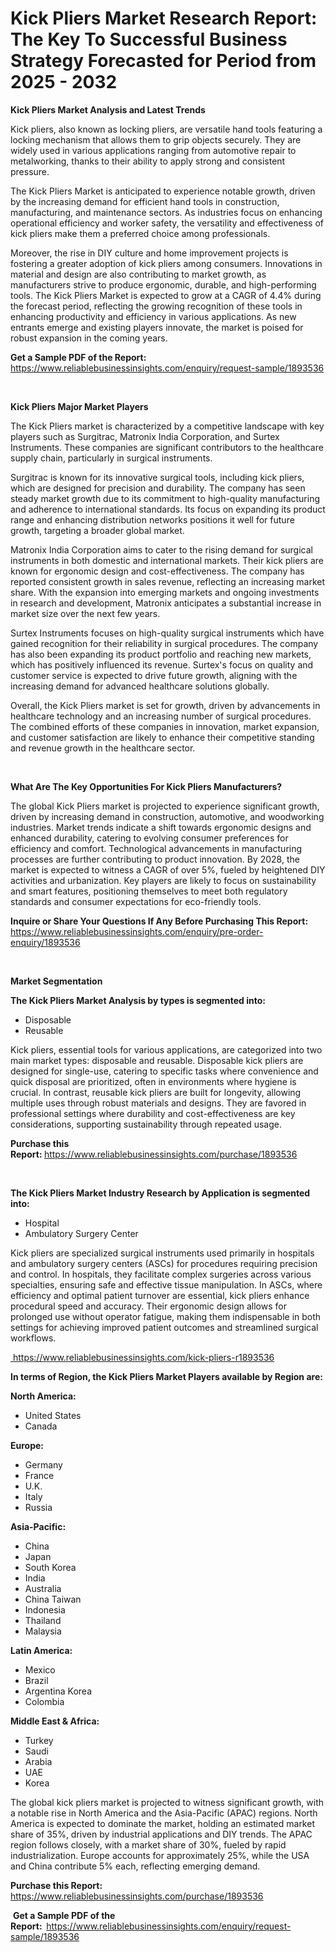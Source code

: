 <p><h1>Kick Pliers Market Research Report: The Key To Successful Business Strategy Forecasted for Period from 2025 - 2032</h1></p><p><strong>Kick Pliers Market Analysis and Latest Trends</strong></p>
<p><p>Kick pliers, also known as locking pliers, are versatile hand tools featuring a locking mechanism that allows them to grip objects securely. They are widely used in various applications ranging from automotive repair to metalworking, thanks to their ability to apply strong and consistent pressure. </p><p>The Kick Pliers Market is anticipated to experience notable growth, driven by the increasing demand for efficient hand tools in construction, manufacturing, and maintenance sectors. As industries focus on enhancing operational efficiency and worker safety, the versatility and effectiveness of kick pliers make them a preferred choice among professionals.</p><p>Moreover, the rise in DIY culture and home improvement projects is fostering a greater adoption of kick pliers among consumers. Innovations in material and design are also contributing to market growth, as manufacturers strive to produce ergonomic, durable, and high-performing tools. The Kick Pliers Market is expected to grow at a CAGR of 4.4% during the forecast period, reflecting the growing recognition of these tools in enhancing productivity and efficiency in various applications. As new entrants emerge and existing players innovate, the market is poised for robust expansion in the coming years.</p></p>
<p><strong>Get a Sample PDF of the Report:&nbsp;</strong> <a href="https://www.reliablebusinessinsights.com/enquiry/request-sample/1893536?utm_campaign=3344&utm_medium=2&utm_source=Github&utm_content=ia&utm_term=14042025&utm_id=kick-pliers">https://www.reliablebusinessinsights.com/enquiry/request-sample/1893536</a></p>
<p>&nbsp;</p>
<p><strong>Kick Pliers Major Market Players</strong></p>
<p><p>The Kick Pliers market is characterized by a competitive landscape with key players such as Surgitrac, Matronix India Corporation, and Surtex Instruments. These companies are significant contributors to the healthcare supply chain, particularly in surgical instruments.</p><p>Surgitrac is known for its innovative surgical tools, including kick pliers, which are designed for precision and durability. The company has seen steady market growth due to its commitment to high-quality manufacturing and adherence to international standards. Its focus on expanding its product range and enhancing distribution networks positions it well for future growth, targeting a broader global market.</p><p>Matronix India Corporation aims to cater to the rising demand for surgical instruments in both domestic and international markets. Their kick pliers are known for ergonomic design and cost-effectiveness. The company has reported consistent growth in sales revenue, reflecting an increasing market share. With the expansion into emerging markets and ongoing investments in research and development, Matronix anticipates a substantial increase in market size over the next few years.</p><p>Surtex Instruments focuses on high-quality surgical instruments which have gained recognition for their reliability in surgical procedures. The company has also been expanding its product portfolio and reaching new markets, which has positively influenced its revenue. Surtex's focus on quality and customer service is expected to drive future growth, aligning with the increasing demand for advanced healthcare solutions globally.</p><p>Overall, the Kick Pliers market is set for growth, driven by advancements in healthcare technology and an increasing number of surgical procedures. The combined efforts of these companies in innovation, market expansion, and customer satisfaction are likely to enhance their competitive standing and revenue growth in the healthcare sector.</p></p>
<p>&nbsp;</p>
<p><strong>What Are The Key Opportunities For Kick Pliers Manufacturers?</strong></p>
<p><p>The global Kick Pliers market is projected to experience significant growth, driven by increasing demand in construction, automotive, and woodworking industries. Market trends indicate a shift towards ergonomic designs and enhanced durability, catering to evolving consumer preferences for efficiency and comfort. Technological advancements in manufacturing processes are further contributing to product innovation. By 2028, the market is expected to witness a CAGR of over 5%, fueled by heightened DIY activities and urbanization. Key players are likely to focus on sustainability and smart features, positioning themselves to meet both regulatory standards and consumer expectations for eco-friendly tools.</p></p>
<p><strong>Inquire or Share Your Questions If Any Before Purchasing This Report:</strong> <a href="https://www.reliablebusinessinsights.com/enquiry/pre-order-enquiry/1893536?utm_campaign=3344&utm_medium=2&utm_source=Github&utm_content=ia&utm_term=14042025&utm_id=kick-pliers">https://www.reliablebusinessinsights.com/enquiry/pre-order-enquiry/1893536</a></p>
<p>&nbsp;</p>
<p><strong>Market Segmentation</strong></p>
<p><strong>The Kick Pliers Market Analysis by types is segmented into:</strong></p>
<p><ul><li>Disposable</li><li>Reusable</li></ul></p>
<p><p>Kick pliers, essential tools for various applications, are categorized into two main market types: disposable and reusable. Disposable kick pliers are designed for single-use, catering to specific tasks where convenience and quick disposal are prioritized, often in environments where hygiene is crucial. In contrast, reusable kick pliers are built for longevity, allowing multiple uses through robust materials and designs. They are favored in professional settings where durability and cost-effectiveness are key considerations, supporting sustainability through repeated usage.</p></p>
<p><strong>Purchase this Report:&nbsp;</strong><a href="https://www.reliablebusinessinsights.com/purchase/1893536?utm_campaign=3344&utm_medium=2&utm_source=Github&utm_content=ia&utm_term=14042025&utm_id=kick-pliers">https://www.reliablebusinessinsights.com/purchase/1893536</a></p>
<p>&nbsp;</p>
<p><strong>The Kick Pliers Market Industry Research by Application is segmented into:</strong></p>
<p><ul><li>Hospital</li><li>Ambulatory Surgery Center</li></ul></p>
<p><p>Kick pliers are specialized surgical instruments used primarily in hospitals and ambulatory surgery centers (ASCs) for procedures requiring precision and control. In hospitals, they facilitate complex surgeries across various specialties, ensuring safe and effective tissue manipulation. In ASCs, where efficiency and optimal patient turnover are essential, kick pliers enhance procedural speed and accuracy. Their ergonomic design allows for prolonged use without operator fatigue, making them indispensable in both settings for achieving improved patient outcomes and streamlined surgical workflows.</p></p>
<p><a href="https://www.reliablebusinessinsights.com/kick-pliers-r1893536?utm_campaign=3344&utm_medium=2&utm_source=Github&utm_content=ia&utm_term=14042025&utm_id=kick-pliers">&nbsp;https://www.reliablebusinessinsights.com/kick-pliers-r1893536</a></p>
<p><strong>In terms of Region, the Kick Pliers Market Players available by Region are:</strong></p>
<p>
    <p> <strong> North America: </strong>
        <ul>
            <li>United States</li>
            <li>Canada</li>
        </ul>
        </p> 
    <p> <strong> Europe: </strong>
        <ul>
            <li>Germany</li>
            <li>France</li>
            <li>U.K.</li>
            <li>Italy</li>
            <li>Russia</li>
        </ul>
        </p> 
    <p> <strong> Asia-Pacific: </strong>
        <ul>
            <li>China</li>
            <li>Japan</li>
            <li>South Korea</li>
            <li>India</li>
            <li>Australia</li>
            <li>China Taiwan</li>
            <li>Indonesia</li>
            <li>Thailand</li>
            <li>Malaysia</li>
        </ul>
        </p> 
    <p> <strong> Latin America: </strong>
        <ul>
            <li>Mexico</li>
            <li>Brazil</li>
            <li>Argentina Korea</li>
            <li>Colombia</li>
        </ul>
        </p> 
    <p> <strong> Middle East & Africa: </strong>
        <ul>
            <li>Turkey</li>
            <li>Saudi</li>
            <li>Arabia</li>
            <li>UAE</li>
            <li>Korea</li>
        </ul>
    </p>
    </p>
<p><p>The global kick pliers market is projected to witness significant growth, with a notable rise in North America and the Asia-Pacific (APAC) regions. North America is expected to dominate the market, holding an estimated market share of 35%, driven by industrial applications and DIY trends. The APAC region follows closely, with a market share of 30%, fueled by rapid industrialization. Europe accounts for approximately 25%, while the USA and China contribute 5% each, reflecting emerging demand.</p></p>
<p><strong>Purchase this Report: </strong><a href="https://www.reliablebusinessinsights.com/purchase/1893536?utm_campaign=3344&utm_medium=2&utm_source=Github&utm_content=ia&utm_term=14042025&utm_id=kick-pliers">https://www.reliablebusinessinsights.com/purchase/1893536</a></p>
<p>&nbsp;<strong>Get a Sample PDF of the Report:&nbsp;&nbsp;</strong><a href="https://www.reliablebusinessinsights.com/enquiry/request-sample/1893536?utm_campaign=3344&utm_medium=2&utm_source=Github&utm_content=ia&utm_term=14042025&utm_id=kick-pliers">https://www.reliablebusinessinsights.com/enquiry/request-sample/1893536</a></p>
<p><strong></strong></p>
<p><p></p><p></p><p></p></p>
